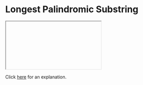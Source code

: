 # Longest Palindromic Substring 

<iframe></iframe>

Click [here](Explanation.md) for an explanation.

